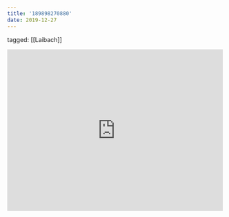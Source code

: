 ```yaml
---
title: '189898270880'
date: 2019-12-27
---
```

tagged: [[Laibach]]
<iframe allow="accelerometer; autoplay; clipboard-write; encrypted-media; gyroscope; picture-in-picture" allowfullscreen="" frameborder="0" height="375" id="youtube_iframe" src="https://www.youtube.com/embed/ZZAD7W3M4zc?feature=oembed&amp;enablejsapi=1&amp;origin=https://safe.txmblr.com&amp;wmode=opaque" width="500"></iframe>